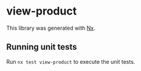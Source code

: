 # view-product

This library was generated with [Nx](https://nx.dev).

## Running unit tests

Run `nx test view-product` to execute the unit tests.
